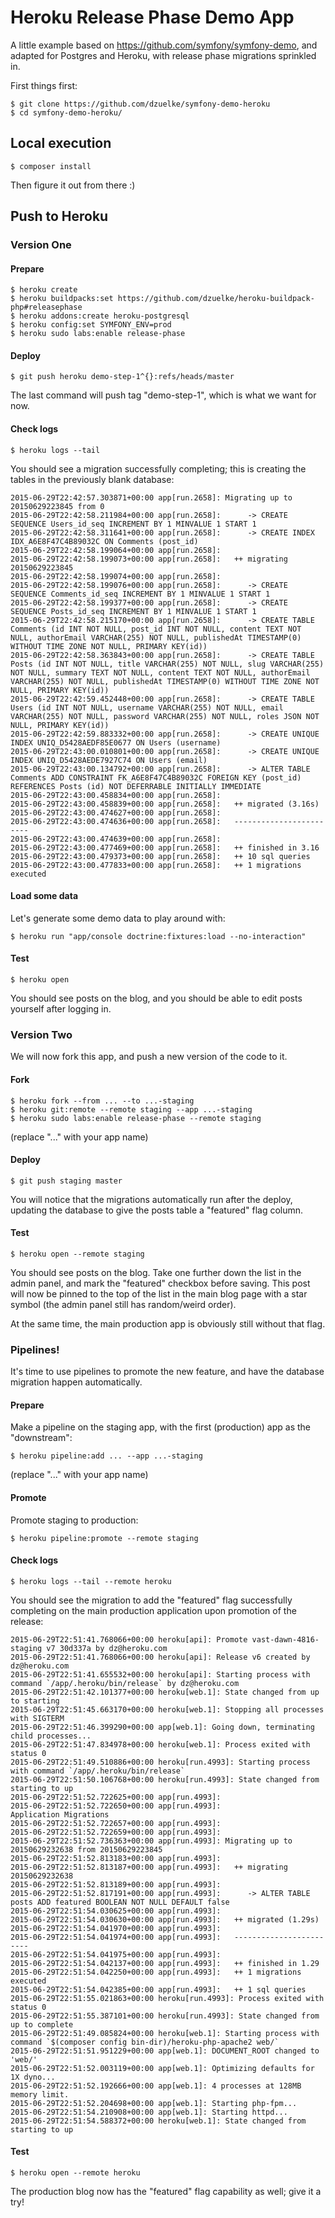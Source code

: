 # Heroku Release Phase Demo App

A little example based on https://github.com/symfony/symfony-demo, and adapted for Postgres and Heroku, with release phase migrations sprinkled in.

First things first:

    $ git clone https://github.com/dzuelke/symfony-demo-heroku
    $ cd symfony-demo-heroku/

## Local execution

    $ composer install

Then figure it out from there :)

## Push to Heroku

### Version One

#### Prepare

    $ heroku create
    $ heroku buildpacks:set https://github.com/dzuelke/heroku-buildpack-php#releasephase
    $ heroku addons:create heroku-postgresql
    $ heroku config:set SYMFONY_ENV=prod
    $ heroku sudo labs:enable release-phase

#### Deploy

    $ git push heroku demo-step-1^{}:refs/heads/master

The last command will push tag "demo-step-1", which is what we want for now.

#### Check logs

    $ heroku logs --tail

You should see a migration successfully completing; this is creating the tables in the previously blank database:

    2015-06-29T22:42:57.303871+00:00 app[run.2658]: Migrating up to 20150629223845 from 0
    2015-06-29T22:42:58.211984+00:00 app[run.2658]:      -> CREATE SEQUENCE Users_id_seq INCREMENT BY 1 MINVALUE 1 START 1
    2015-06-29T22:42:58.311641+00:00 app[run.2658]:      -> CREATE INDEX IDX_A6E8F47C4B89032C ON Comments (post_id)
    2015-06-29T22:42:58.199064+00:00 app[run.2658]: 
    2015-06-29T22:42:58.199073+00:00 app[run.2658]:   ++ migrating 20150629223845
    2015-06-29T22:42:58.199074+00:00 app[run.2658]: 
    2015-06-29T22:42:58.199076+00:00 app[run.2658]:      -> CREATE SEQUENCE Comments_id_seq INCREMENT BY 1 MINVALUE 1 START 1
    2015-06-29T22:42:58.199377+00:00 app[run.2658]:      -> CREATE SEQUENCE Posts_id_seq INCREMENT BY 1 MINVALUE 1 START 1
    2015-06-29T22:42:58.215170+00:00 app[run.2658]:      -> CREATE TABLE Comments (id INT NOT NULL, post_id INT NOT NULL, content TEXT NOT NULL, authorEmail VARCHAR(255) NOT NULL, publishedAt TIMESTAMP(0) WITHOUT TIME ZONE NOT NULL, PRIMARY KEY(id))
    2015-06-29T22:42:58.363843+00:00 app[run.2658]:      -> CREATE TABLE Posts (id INT NOT NULL, title VARCHAR(255) NOT NULL, slug VARCHAR(255) NOT NULL, summary TEXT NOT NULL, content TEXT NOT NULL, authorEmail VARCHAR(255) NOT NULL, publishedAt TIMESTAMP(0) WITHOUT TIME ZONE NOT NULL, PRIMARY KEY(id))
    2015-06-29T22:42:59.452448+00:00 app[run.2658]:      -> CREATE TABLE Users (id INT NOT NULL, username VARCHAR(255) NOT NULL, email VARCHAR(255) NOT NULL, password VARCHAR(255) NOT NULL, roles JSON NOT NULL, PRIMARY KEY(id))
    2015-06-29T22:42:59.883332+00:00 app[run.2658]:      -> CREATE UNIQUE INDEX UNIQ_D5428AEDF85E0677 ON Users (username)
    2015-06-29T22:43:00.010801+00:00 app[run.2658]:      -> CREATE UNIQUE INDEX UNIQ_D5428AEDE7927C74 ON Users (email)
    2015-06-29T22:43:00.134792+00:00 app[run.2658]:      -> ALTER TABLE Comments ADD CONSTRAINT FK_A6E8F47C4B89032C FOREIGN KEY (post_id) REFERENCES Posts (id) NOT DEFERRABLE INITIALLY IMMEDIATE
    2015-06-29T22:43:00.458834+00:00 app[run.2658]: 
    2015-06-29T22:43:00.458839+00:00 app[run.2658]:   ++ migrated (3.16s)
    2015-06-29T22:43:00.474627+00:00 app[run.2658]: 
    2015-06-29T22:43:00.474636+00:00 app[run.2658]:   ------------------------
    2015-06-29T22:43:00.474639+00:00 app[run.2658]: 
    2015-06-29T22:43:00.477469+00:00 app[run.2658]:   ++ finished in 3.16
    2015-06-29T22:43:00.479373+00:00 app[run.2658]:   ++ 10 sql queries
    2015-06-29T22:43:00.477833+00:00 app[run.2658]:   ++ 1 migrations executed

#### Load some data

Let's generate some demo data to play around with:

    $ heroku run "app/console doctrine:fixtures:load --no-interaction"

#### Test

    $ heroku open

You should see posts on the blog, and you should be able to edit posts yourself after logging in.

### Version Two

We will now fork this app, and push a new version of the code to it.

#### Fork

    $ heroku fork --from ... --to ...-staging
    $ heroku git:remote --remote staging --app ...-staging
    $ heroku sudo labs:enable release-phase --remote staging

(replace "..." with your app name)

#### Deploy

    $ git push staging master

You will notice that the migrations automatically run after the deploy, updating the database to give the posts table a "featured" flag column.

#### Test

    $ heroku open --remote staging

You should see posts on the blog. Take one further down the list in the admin panel, and mark the "featured" checkbox before saving. This post will now be pinned to the top of the list in the main blog page with a star symbol (the admin panel still has random/weird order).

At the same time, the main production app is obviously still without that flag.

### Pipelines!

It's time to use pipelines to promote the new feature, and have the database migration happen automatically.

#### Prepare

Make a pipeline on the staging app, with the first (production) app as the "downstream":

    $ heroku pipeline:add ... --app ...-staging

(replace "..." with your app name)

#### Promote

Promote staging to production:

    $ heroku pipeline:promote --remote staging

#### Check logs

    $ heroku logs --tail --remote heroku

You should see the migration to add the "featured" flag successfully completing on the main production application upon promotion of the release:

    2015-06-29T22:51:41.768066+00:00 heroku[api]: Promote vast-dawn-4816-staging v7 30d337a by dz@heroku.com
    2015-06-29T22:51:41.768066+00:00 heroku[api]: Release v6 created by dz@heroku.com
    2015-06-29T22:51:41.655532+00:00 heroku[api]: Starting process with command `/app/.heroku/bin/release` by dz@heroku.com
    2015-06-29T22:51:42.101377+00:00 heroku[web.1]: State changed from up to starting
    2015-06-29T22:51:45.663170+00:00 heroku[web.1]: Stopping all processes with SIGTERM
    2015-06-29T22:51:46.399290+00:00 app[web.1]: Going down, terminating child processes...
    2015-06-29T22:51:47.834978+00:00 heroku[web.1]: Process exited with status 0
    2015-06-29T22:51:49.510886+00:00 heroku[run.4993]: Starting process with command `/app/.heroku/bin/release`
    2015-06-29T22:51:50.106768+00:00 heroku[run.4993]: State changed from starting to up
    2015-06-29T22:51:52.722625+00:00 app[run.4993]:                                                               
    2015-06-29T22:51:52.722650+00:00 app[run.4993]:                     Application Migrations                    
    2015-06-29T22:51:52.722657+00:00 app[run.4993]:                                                               
    2015-06-29T22:51:52.722659+00:00 app[run.4993]: 
    2015-06-29T22:51:52.736363+00:00 app[run.4993]: Migrating up to 20150629232638 from 20150629223845
    2015-06-29T22:51:52.813183+00:00 app[run.4993]: 
    2015-06-29T22:51:52.813187+00:00 app[run.4993]:   ++ migrating 20150629232638
    2015-06-29T22:51:52.813189+00:00 app[run.4993]: 
    2015-06-29T22:51:52.817191+00:00 app[run.4993]:      -> ALTER TABLE posts ADD featured BOOLEAN NOT NULL DEFAULT false
    2015-06-29T22:51:54.030625+00:00 app[run.4993]: 
    2015-06-29T22:51:54.030630+00:00 app[run.4993]:   ++ migrated (1.29s)
    2015-06-29T22:51:54.041970+00:00 app[run.4993]: 
    2015-06-29T22:51:54.041974+00:00 app[run.4993]:   ------------------------
    2015-06-29T22:51:54.041975+00:00 app[run.4993]: 
    2015-06-29T22:51:54.042137+00:00 app[run.4993]:   ++ finished in 1.29
    2015-06-29T22:51:54.042250+00:00 app[run.4993]:   ++ 1 migrations executed
    2015-06-29T22:51:54.042385+00:00 app[run.4993]:   ++ 1 sql queries
    2015-06-29T22:51:55.021863+00:00 heroku[run.4993]: Process exited with status 0
    2015-06-29T22:51:55.387101+00:00 heroku[run.4993]: State changed from up to complete
    2015-06-29T22:51:49.085824+00:00 heroku[web.1]: Starting process with command `$(composer config bin-dir)/heroku-php-apache2 web/`
    2015-06-29T22:51:51.951229+00:00 app[web.1]: DOCUMENT_ROOT changed to 'web/'
    2015-06-29T22:51:52.003119+00:00 app[web.1]: Optimizing defaults for 1X dyno...
    2015-06-29T22:51:52.192666+00:00 app[web.1]: 4 processes at 128MB memory limit.
    2015-06-29T22:51:52.204698+00:00 app[web.1]: Starting php-fpm...
    2015-06-29T22:51:54.210908+00:00 app[web.1]: Starting httpd...
    2015-06-29T22:51:54.588372+00:00 heroku[web.1]: State changed from starting to up

#### Test

    $ heroku open --remote heroku

The production blog now has the "featured" flag capability as well; give it a try!